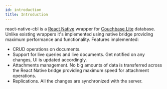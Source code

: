 ```yaml
---
id: introduction
title: Introduction
---
```

react-native-cbl is a [React Native](https://facebook.github.io/react-native/) wrapper for [Couchbase Lite](https://developer.couchbase.com/documentation/mobile/1.4/training/index.html) database. Unlike existing wrappers it's implemented using native bridge providing maximum performance and functionality. Features implemented:

- CRUD operations on documents.
- Support for live queries and live documents. Get notified on any changes, UI is updated accordingly.
- Attachments management. No big amounts of data is transferred across the React Native bridge providing maximum speed for attachment operations.
- Replications. All the changes are synchronized with the server.
